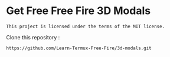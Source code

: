 # Get Free Free Fire 3D Modals

```
This project is licensed under the terms of the MIT license.
```

Clone this repository :
```
https://github.com/Learn-Termux-Free-Fire/3d-modals.git
```
